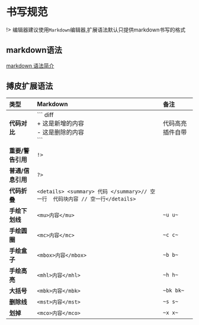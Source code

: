 # 书写规范

!> 编辑器建议使用`Markdown`编辑器,扩展语法默认只提供markdown书写的格式

## markdown语法
[markdown 语法简介](https://www.cnblogs.com/BNTang/p/10954213.html)


## 搏皮扩展语法
|**类型**|**Markdown**|备注|
|:-----|:-----|:-----|
|**代码对比**|\``` diff <br/> + 这是新增的内容<br/>  - 这是删除的内容 <br /> ```| 代码高亮插件自带| 
|**重要/警告引用**|`!>`| |
|**普通/信息引用**|```?>```| |
|**代码折叠**| `<details> <summary> 代码 </summary>// 空一行  代码块内容 // 空一行</details>`| |
|**手绘下划线**|`<mu>内容</mu>`| `~u u~` |
|**手绘圆圈**|`<mc>内容</mc>`| `~c c~`|
|**手绘盒子**|`<mbox>内容</mbox>`| `~b b~` |
|**手绘高亮**|`<mhl>内容</mhl>`| `~h h~`|
|**大括号**|`<mbk>内容</mbk>`|`~bk bk~` |
|**删除线**|`<mst>内容</mst>`| `~s s~`|
|**划掉**|`<mco>内容</mco>`| `~x x~`|